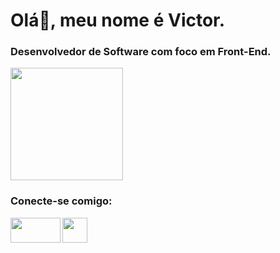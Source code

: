 <h1>Olá👋, meu nome é Victor.</h1>
<h3>Desenvolvedor de Software com foco em Front-End.</h3>

<img height="180em" src="https://github-readme-stats.vercel.app/api?username=VictorVital10&show_icons=true&theme=midnight-purple"/>
<h3> Conecte-se comigo: </h3>
<p>
  <a href="https://www.linkedin.com/in/victor-araujo-vital-6b6761275/" target="blank"><img align="left" height="40px" width="80px" src="https://cdn.jsdelivr.net/gh/devicons/devicon/icons/linkedin/linkedin-original.svg"></a>
  <a href="https://www.instagram.com/v.vital_/" target="blank"> <img height="40px width="40px" src="https://raw.githubusercontent.com/rahuldkjain/github-profile-readme-generator/master/src/images/icons/Social/instagram.svg" /> </a>
</p>
